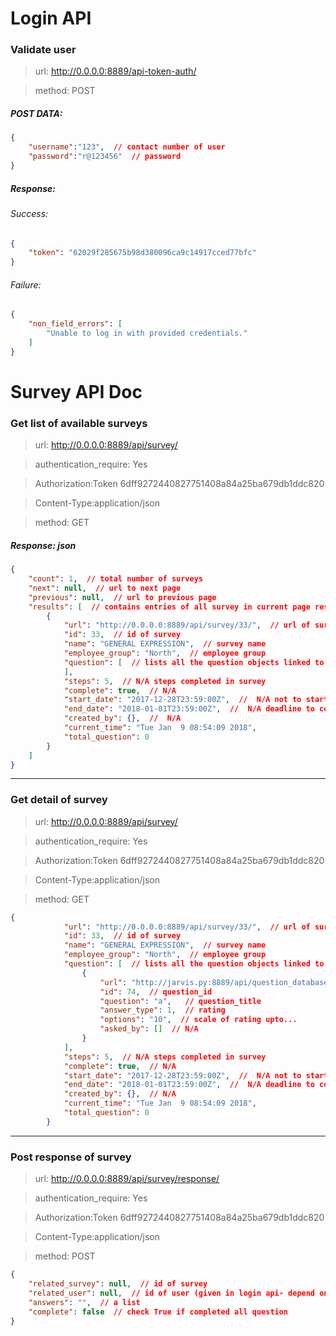 Login API
===
### Validate user
>url: http://0.0.0.0:8889/api-token-auth/

> method: POST

##### POST DATA:
```json
{
	"username":"123",  // contact number of user
	"password":"r@123456"  // password
}
```

##### Response:
###### Success:
```json
{
    "token": "62029f285675b98d380096ca9c14917cced77bfc"
}
```
###### Failure:
```json
{
    "non_field_errors": [
        "Unable to log in with provided credentials."
    ]
}
```

Survey API Doc
======
### Get list of available surveys
>url: http://0.0.0.0:8889/api/survey/

>authentication_require: Yes

>Authorization:Token 6dff9272440827751408a84a25ba679db1ddc820

>Content-Type:application/json

>method: GET

##### Response: json
```json
{
    "count": 1,  // total number of surveys
    "next": null,  // url to next page
    "previous": null,  // url to previous page
    "results": [  // contains entries of all survey in current page result
        {
            "url": "http://0.0.0.0:8889/api/survey/33/",  // url of survey
            "id": 33,  // id of survey
            "name": "GENERAL EXPRESSION",  // survey name
            "employee_group": "North",  // employee group
            "question": [  // lists all the question objects linked to the survey
            ],
            "steps": 5,  // N/A steps completed in survey
            "complete": true,  // N/A
            "start_date": "2017-12-28T23:59:00Z",  //  N/A not to start survey before this time
            "end_date": "2018-01-01T23:59:00Z",  //  N/A deadline to complete survey
            "created_by": {},  //  N/A
            "current_time": "Tue Jan  9 08:54:09 2018",
            "total_question": 0
        }
    ]
}
```
-----
### Get detail of survey
>url: http://0.0.0.0:8889/api/survey/

>authentication_require: Yes

>Authorization:Token 6dff9272440827751408a84a25ba679db1ddc820

>Content-Type:application/json

>method: GET

```json
{
            "url": "http://0.0.0.0:8889/api/survey/33/",  // url of survey
            "id": 33,  // id of survey
            "name": "GENERAL EXPRESSION",  // survey name
            "employee_group": "North",  // employee group
            "question": [  // lists all the question objects linked to the survey
                {
                    "url": "http://jarvis.py:8889/api/question_database/74/",  // not available for user
                    "id": 74,  // question_id
                    "question": "a",   // question_title
                    "answer_type": 1,  // rating
                    "options": "10",  // scale of rating upto...
                    "asked_by": []  // N/A
                }
            ],
            "steps": 5,  // N/A steps completed in survey
            "complete": true,  // N/A
            "start_date": "2017-12-28T23:59:00Z",  //  N/A not to start survey before this time
            "end_date": "2018-01-01T23:59:00Z",  //  N/A deadline to complete survey
            "created_by": {},  // N/A
            "current_time": "Tue Jan  9 08:54:09 2018",
            "total_question": 0
        }
```
-----
### Post response of survey
>url: http://0.0.0.0:8889/api/survey/response/

>authentication_require: Yes

>Authorization:Token 6dff9272440827751408a84a25ba679db1ddc820

>Content-Type:application/json

>method: POST

```json
{
    "related_survey": null,  // id of survey
    "related_user": null,  // id of user (given in login api- depend on authentication_requirement)
    "answers": "",  // a list
    "complete": false  // check True if completed all question
}
```

